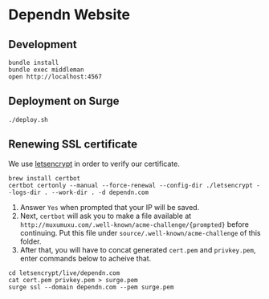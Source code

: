 # Dependn Website

## Development

```
bundle install
bundle exec middleman
open http://localhost:4567
```

## Deployment on Surge

```
./deploy.sh
```

## Renewing SSL certificate

We use [letsencrypt](https://letsencrypt.org/) in order to verify our certificate.

```
brew install certbot
certbot certonly --manual --force-renewal --config-dir ./letsencrypt --logs-dir . --work-dir . -d dependn.com
```

1. Answer `Yes` when prompted that your IP will be saved.
2. Next, `certbot` will ask you to make a file available at `http://muxumuxu.com/.well-known/acme-challenge/{prompted}` before continuing.
Put this file under `source/.well-known/acme-challenge` of this folder.
3. After that, you will have to concat generated `cert.pem` and `privkey.pem`, enter commands below to acheive that.

```
cd letsencrypt/live/dependn.com
cat cert.pem privkey.pem > surge.pem
surge ssl --domain dependn.com --pem surge.pem
```
